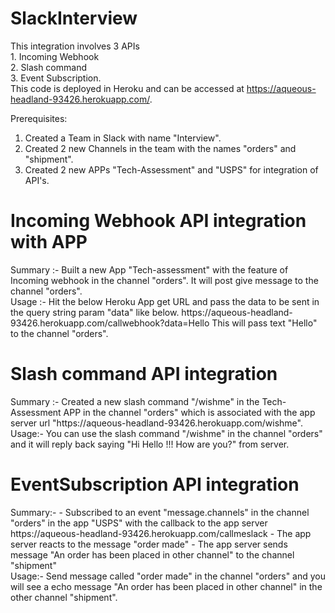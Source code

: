 # SlackInterview
This integration involves 3 APIs <br> 1. Incoming Webhook <br> 2. Slash command <br> 3. Event Subscription. <br>
This code is deployed in Heroku and can be accessed at https://aqueous-headland-93426.herokuapp.com/.

Prerequisites: <br>
1. Created a Team in Slack with name "Interview".
2. Created 2 new Channels in the team with the names "orders" and "shipment".
3. Created 2 new APPs "Tech-Assessment" and "USPS" for integration of API's.

<h1>Incoming Webhook API integration with APP</h1>
Summary :-
Built a new App "Tech-assessment" with the feature of Incoming webhook in the channel "orders". It will post give message to the channel "orders". 
<br/>
Usage :-
Hit the below Heroku App get URL and pass the data to be sent in the query string param "data" like below.
https://aqueous-headland-93426.herokuapp.com/callwebhook?data=Hello
This will pass text "Hello" to the channel "orders".

<h1>Slash command API integration</h1>
Summary :-
Created a new slash command "/wishme" in the Tech-Assessment APP in the channel "orders" which is associated with the app server url "https://aqueous-headland-93426.herokuapp.com/wishme". 
<br/>
Usage:-
You can use the slash command "/wishme" in the channel "orders" and it will reply back saying "Hi Hello !!! How are you?" from server.

<h1>EventSubscription API integration</h1>
Summary:-
- Subscribed to an event "message.channels" in the channel "orders" in the app "USPS" with the callback to the app server https://aqueous-headland-93426.herokuapp.com/callmeslack 
- The app server reacts to the message "order made"
- The app server sends message "An order has been placed in other channel" to the channel "shipment"
<br/>
Usage:-
Send message called "order made" in the channel "orders" and you will see a echo message "An order has been placed in other channel" in the other channel "shipment".
